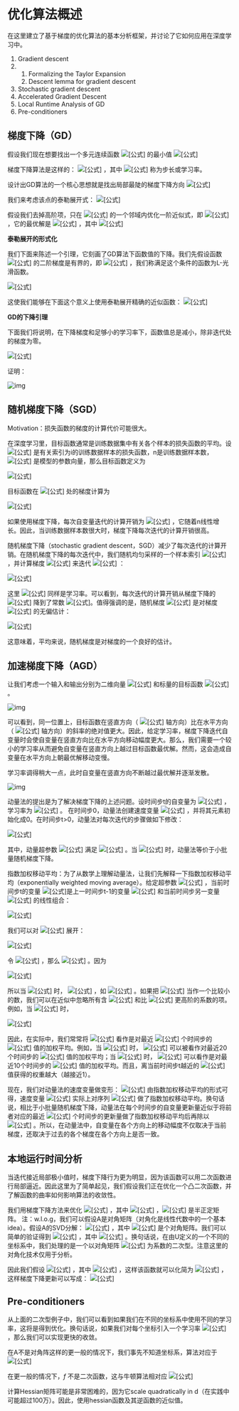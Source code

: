 # 优化算法概述

在这里建立了基于梯度的优化算法的基本分析框架，并讨论了它如何应用在深度学习中。

1. Gradient descent 
2. 1. Formalizing the Taylor Expansion 
   2. Descent lemma for gradient descent
3. Stochastic gradient descent 
4. Accelerated Gradient Descent 
5. Local Runtime Analysis of GD
6. Pre-conditioners 

## 梯度下降（GD）

假设我们现在想要找出一个多元连续函数 ![[公式]](https://www.zhihu.com/equation?tex=f%28%5Comega%29) 的最小值 ![[公式]](https://www.zhihu.com/equation?tex=%5Cmin+_%7Bw+%5Cin+%5Cmathbb%7BR%7D%5E%7Bd%7D%7D+f%28w%29)

梯度下降算法是这样的： ![[公式]](https://www.zhihu.com/equation?tex=%5Cbegin%7Baligned%7D+w_%7B0%7D+%26%3D%5Ctext+%7B+initializaiton+%7D+%5C%5C+w_%7Bt%2B1%7D+%26%3Dw_%7Bt%7D-%5Ceta+%5Cnabla+f%5Cleft%28w_%7Bt%7D%5Cright%29+%5Cend%7Baligned%7D) ，其中 ![[公式]](https://www.zhihu.com/equation?tex=%5Ceta) 称为步长或学习率。

设计出GD算法的一个核心思想就是找出局部最陡的梯度下降方向 ![[公式]](https://www.zhihu.com/equation?tex=-%5Cnabla+f%5Cleft%28w_%7Bt%7D%5Cright%29)

我们来考虑该点的泰勒展开式： ![[公式]](https://www.zhihu.com/equation?tex=f%28w%29%3Df%5Cleft%28w_%7Bt%7D%5Cright%29%2B%5Cunderbrace%7B%5Cleft%5Clangle%5Cnabla+f%5Cleft%28w_%7Bt%7D%5Cright%29%2C+w-w_%7Bt%7D%5Cright%5Crangle%7D_%7B%5Ctext+%7Blinear+in+%7D+w%7D%2B%5Ccdots)

假设我们去掉高阶项，只在 ![[公式]](https://www.zhihu.com/equation?tex=w_%7Bt%7D) 的一个邻域内优化一阶近似式，即 ![[公式]](https://www.zhihu.com/equation?tex=%5Cbegin%7Barray%7D%7Bc%7D%5Cunderset%7Bw+%5Cin+%5Cmathbb%7BR%7D%5E%7Bd%7D%7D%7B%5Carg+%5Cmin+%7D+f%5Cleft%28w_%7Bt%7D%5Cright%29%2B%5Cleft%5Clangle%5Cnabla+f%5Cleft%28w_%7Bt%7D%5Cright%29%2C+w-w_%7Bt%7D%5Cright%5Crangle+%5C%5C+%5Ctext+%7B+s.t.+%7D%5Cleft%5C%7Cw-w_%7Bt%7D%5Cright%5C%7C_%7B2%7D+%5Cleq+%5Cepsilon%5Cend%7Barray%7D) ，它的最优解是 ![[公式]](https://www.zhihu.com/equation?tex=w%2B%5Cdelta) ，其中 ![[公式]](https://www.zhihu.com/equation?tex=%5Cdelta%3D-%5Calpha+%5Cnabla+f%5Cleft%28w_%7Bt%7D%5Cright%29)

**泰勒展开的形式化**

我们下面来陈述一个引理，它刻画了GD算法下函数值的下降。我们先假设函数 ![[公式]](https://www.zhihu.com/equation?tex=f%28w%29) 的二阶梯度是有界的，即 ![[公式]](https://www.zhihu.com/equation?tex=%5Cnabla%5E%7B2%7D+f%28w%29+%5Cin+%5B-L%2CL%5D+++%5C%2C%5C%2C%5C%2C%5C%2C%5Cforall+w) ，我们称满足这个条件的函数为L-光滑函数。

![[公式]](https://www.zhihu.com/equation?tex=%5Cbegin%7Barray%7D%7Bl%7D%5Ctext+%7B+Definition%7D%5Cleft%28L+%5Ctext+%7B+-smoothness%29.+%7D+%5Ctext+%7B+A+function+%7D+f%3A+%5Cmathbb%7BR%7D%5E%7Bn%7D+%5Crightarrow+%5Cmathbb%7BR%7D+%5Ctext+%7B+is+called+%7D+L+%5Ctext+%7B+-smooth+iffor+all+%7D+x%2C+y+%5Cin+%5Cmathbb%7BR%7D%5E%7Bn%7D%5Cright.+%5Ctext+%7B+%2C+the+following+inequality+%7D+%5C%5C+%5Ctext+%7B+holds%3A+%7D+%5C%5C+%5Cqquad%5C%7C%5Cnabla+f%28x%29-%5Cnabla+f%28y%29%5C%7C+%5Cleq+L%5C%7Cx-y%5C%7C+.+%5C%5C+%5Ctext+%7B+If+the+function+%7D+f+%5Ctext+%7B+is+%7D+L+%5Ctext+%7B+-smooth%2C+then+for+all+%7D+x%2C+y+%5Cin+%5Cmathbb%7BR%7D%5E%7Bn%7D+%5C%5C+%5Cqquad+f%28y%29+%5Cleq+f%28x%29%2B%5Clangle%5Cnabla+f%28x%29%2C+y-x%5Crangle%2B%5Cfrac%7BL%7D%7B2%7D%5C%7Cy-x%5C%7C%5E%7B2%7D+.+%5C%5C+%5Ctext+%7B+Next%2C+if+%7D+f+%5Ctext+%7B+is+additionally+convex+and+%7D+x%5E%7B%2A%7D+%5Ctext+%7B+is+its+minimizer%2C+then+for+all+%7D+x+%5Cin+%5Cmathbb%7BR%7D%5E%7Bd%7D+%5C%5C+%5Cqquad%5C%7C%5Cnabla+f%28x%29%5C%7C%5E%7B2%7D+%5Cleq+2+L%5Cleft%28f%28x%29-f%5Cleft%28x%5E%7B%2A%7D%5Cright%29%5Cright%29%5Cend%7Barray%7D)

这使我们能够在下面这个意义上使用泰勒展开精确的近似函数： ![[公式]](https://www.zhihu.com/equation?tex=f%28w%29+%5Cleq+f%5Cleft%28w_%7Bt%7D%5Cright%29%2B%5Cleft%5Clangle%5Cnabla+f%5Cleft%28w_%7Bt%7D%5Cright%29%2C+w-w_%7Bt%7D%5Cright%5Crangle%2B%5Cfrac%7BL%7D%7B2%7D%5Cleft%5C%7Cw-w_%7Bt%7D%5Cright%5C%7C_%7B2%7D%5E%7B2%7D)

**GD的下降引理**

下面我们将说明，在下降梯度和足够小的学习率下，函数值总是减小，除非迭代处的梯度为零。

![[公式]](https://www.zhihu.com/equation?tex=%5Cbegin%7Barray%7D%7Bl%7D%5Ctext+%7B+Lemma+%28Descent+Lemma%29.+Suppose+%7D+f+%5Ctext+%7B+is+%7D+L+%5Ctext+%7B+-smooth.+Then%2C+if+%7D+%5Ceta%3C+%5C%5C+1+%2F%282+L%29%2C+%5Ctext+%7B+we+have+%7D+%5C%5C+%5Cqquad+f%5Cleft%28w_%7Bt%2B1%7D%5Cright%29+%5Cleq+f%5Cleft%28w_%7Bt%7D%5Cright%29-%5Cfrac%7B%5Ceta%7D%7B2%7D+%5Ccdot%5Cleft%5C%7C%5Cnabla+f%5Cleft%28w_%7Bt%7D%5Cright%29%5Cright%5C%7C_%7B2%7D%5E%7B2%7D%5Cend%7Barray%7D)

证明：

![img](https://pic4.zhimg.com/80/v2-c42273cfcad6ef828ae9e50f5ddfb953_1440w.jpg)

## 随机梯度下降（SGD）

Motivation：损失函数的梯度的计算代价可能很大。

在深度学习里，目标函数通常是训练数据集中有关各个样本的损失函数的平均。设 ![[公式]](https://www.zhihu.com/equation?tex=f_i%28%5Cboldsymbol%7Bx%7D%29) 是有关索引为i的训练数据样本的损失函数，n是训练数据样本数， ![[公式]](https://www.zhihu.com/equation?tex=%5Cboldsymbol%7Bx%7D) 是模型的参数向量，那么目标函数定义为

![[公式]](https://www.zhihu.com/equation?tex=f%28%5Cboldsymbol%7Bx%7D%29+%3D+%5Cfrac%7B1%7D%7Bn%7D+%5Csum_%7Bi+%3D+1%7D%5En+f_i%28%5Cboldsymbol%7Bx%7D%29.)

目标函数在 ![[公式]](https://www.zhihu.com/equation?tex=%5Cboldsymbol%7Bx%7D) 处的梯度计算为

![[公式]](https://www.zhihu.com/equation?tex=%5Cnabla+f%28%5Cboldsymbol%7Bx%7D%29+%3D+%5Cfrac%7B1%7D%7Bn%7D+%5Csum_%7Bi+%3D+1%7D%5En+%5Cnabla+f_i%28%5Cboldsymbol%7Bx%7D%29.)

如果使用梯度下降，每次自变量迭代的计算开销为 ![[公式]](https://www.zhihu.com/equation?tex=%5Cmathcal%7BO%7D%28n%29) ，它随着n线性增长。因此，当训练数据样本数很大时，梯度下降每次迭代的计算开销很高。

随机梯度下降（stochastic gradient descent，SGD）减少了每次迭代的计算开销。在随机梯度下降的每次迭代中，我们随机均匀采样的一个样本索引 ![[公式]](https://www.zhihu.com/equation?tex=i%5Cin%5C%7B1%2C%5Cldots%2Cn%5C%7D) ，并计算梯度 ![[公式]](https://www.zhihu.com/equation?tex=%5Cnabla+f_i%28%5Cboldsymbol%7Bx%7D%29) 来迭代 ![[公式]](https://www.zhihu.com/equation?tex=%5Cboldsymbol%7Bx%7D) ：

![[公式]](https://www.zhihu.com/equation?tex=%5Cboldsymbol%7Bx%7D+%5Cleftarrow+%5Cboldsymbol%7Bx%7D+-+%5Ceta+%5Cnabla+f_i%28%5Cboldsymbol%7Bx%7D%29.)

这里 ![[公式]](https://www.zhihu.com/equation?tex=%5Ceta) 同样是学习率。可以看到，每次迭代的计算开销从梯度下降的 ![[公式]](https://www.zhihu.com/equation?tex=%5Cmathcal%7BO%7D%28n%29) 降到了常数 ![[公式]](https://www.zhihu.com/equation?tex=%5Cmathcal%7BO%7D%281%29)。值得强调的是，随机梯度 ![[公式]](https://www.zhihu.com/equation?tex=%5Cnabla+f_i%28%5Cboldsymbol%7Bx%7D%29) 是对梯度 ![[公式]](https://www.zhihu.com/equation?tex=%5Cnabla+f%28%5Cboldsymbol%7Bx%7D%29) 的无偏估计：

![[公式]](https://www.zhihu.com/equation?tex=E_i+%5Cnabla+f_i%28%5Cboldsymbol%7Bx%7D%29+%3D+%5Cfrac%7B1%7D%7Bn%7D+%5Csum_%7Bi+%3D+1%7D%5En+%5Cnabla+f_i%28%5Cboldsymbol%7Bx%7D%29+%3D+%5Cnabla+f%28%5Cboldsymbol%7Bx%7D%29.)

这意味着，平均来说，随机梯度是对梯度的一个良好的估计。

## 加速梯度下降（AGD）

让我们考虑一个输入和输出分别为二维向量 ![[公式]](https://www.zhihu.com/equation?tex=%5Cboldsymbol%7Bx%7D+%3D+%5Bx_1%2C+x_2%5D%5E%5Ctop) 和标量的目标函数 ![[公式]](https://www.zhihu.com/equation?tex=f%28%5Cboldsymbol%7Bx%7D%29%3D0.1x_1%5E2%2B2x_2%5E2) 。

![img](https://pic1.zhimg.com/80/v2-3c1f2b7c5442fb2a52b4a92656529368_1440w.jpg)

可以看到，同一位置上，目标函数在竖直方向（ ![[公式]](https://www.zhihu.com/equation?tex=x_2) 轴方向）比在水平方向（ ![[公式]](https://www.zhihu.com/equation?tex=x_1) 轴方向）的斜率的绝对值更大。因此，给定学习率，梯度下降迭代自变量时会使自变量在竖直方向比在水平方向移动幅度更大。那么，我们需要一个较小的学习率从而避免自变量在竖直方向上越过目标函数最优解。然而，这会造成自变量在水平方向上朝最优解移动变慢。

学习率调得稍大一点，此时自变量在竖直方向不断越过最优解并逐渐发散。

![img](https://pic4.zhimg.com/80/v2-fc41ebaa6f404343a2c1f3090afbc67b_1440w.jpg)

动量法的提出是为了解决梯度下降的上述问题。设时间步t的自变量为 ![[公式]](https://www.zhihu.com/equation?tex=%5Cboldsymbol%7Bx%7D_t) ，学习率为 ![[公式]](https://www.zhihu.com/equation?tex=%5Ceta_t) 。 在时间步0，动量法创建速度变量 ![[公式]](https://www.zhihu.com/equation?tex=%5Cboldsymbol%7Bv%7D_0) ，并将其元素初始化成0。在时间步t>0，动量法对每次迭代的步骤做如下修改：

![[公式]](https://www.zhihu.com/equation?tex=%5Cbegin%7Bsplit%7D%5Cbegin%7Baligned%7D+%5Cboldsymbol%7Bv%7D_t+%26%5Cleftarrow+%5Cgamma+%5Cboldsymbol%7Bv%7D_%7Bt-1%7D+%2B+%5Ceta_t+%5Cboldsymbol%7Bg%7D_t%2C+%5C%5C+%5Cboldsymbol%7Bx%7D_t+%26%5Cleftarrow+%5Cboldsymbol%7Bx%7D_%7Bt-1%7D+-+%5Cboldsymbol%7Bv%7D_t%2C+%5Cend%7Baligned%7D%5Cend%7Bsplit%7D)

其中，动量超参数 ![[公式]](https://www.zhihu.com/equation?tex=%5Cgamma) 满足 ![[公式]](https://www.zhihu.com/equation?tex=0+%5Cleq+%5Cgamma+%3C+1) 。当 ![[公式]](https://www.zhihu.com/equation?tex=%5Cgamma%3D0) 时，动量法等价于小批量随机梯度下降。

指数加权移动平均：为了从数学上理解动量法，让我们先解释一下指数加权移动平均（exponentially weighted moving average）。给定超参数 ![[公式]](https://www.zhihu.com/equation?tex=0+%5Cleq+%5Cgamma+%3C+1) ，当前时间步t的变量 ![[公式]](https://www.zhihu.com/equation?tex=y_t)是上一时间步t-1的变量 ![[公式]](https://www.zhihu.com/equation?tex=y_%7Bt-1%7D) 和当前时间步另一变量 ![[公式]](https://www.zhihu.com/equation?tex=x_t) 的线性组合：

![[公式]](https://www.zhihu.com/equation?tex=y_t+%3D+%5Cgamma+y_%7Bt-1%7D+%2B+%281-%5Cgamma%29+x_t.)

我们可以对 ![[公式]](https://www.zhihu.com/equation?tex=y_t) 展开：

![[公式]](https://www.zhihu.com/equation?tex=%5Cbegin%7Bsplit%7D%5Cbegin%7Baligned%7D+y_t+%26%3D+%281-%5Cgamma%29+x_t+%2B+%5Cgamma+y_%7Bt-1%7D%5C%5C+%26%3D+%281-%5Cgamma%29x_t+%2B+%281-%5Cgamma%29+%5Ccdot+%5Cgamma+x_%7Bt-1%7D+%2B+%5Cgamma%5E2y_%7Bt-2%7D%5C%5C+%26%3D+%281-%5Cgamma%29x_t+%2B+%281-%5Cgamma%29+%5Ccdot+%5Cgamma+x_%7Bt-1%7D+%2B+%281-%5Cgamma%29+%5Ccdot+%5Cgamma%5E2x_%7Bt-2%7D+%2B+%5Cgamma%5E3y_%7Bt-3%7D%5C%5C+%26%5Cldots+%5Cend%7Baligned%7D%5Cend%7Bsplit%7D)

令 ![[公式]](https://www.zhihu.com/equation?tex=n+%3D+1%2F%281-%5Cgamma%29) ，那么 ![[公式]](https://www.zhihu.com/equation?tex=%5Cleft%281-1%2Fn%5Cright%29%5En+%3D+%5Cgamma%5E%7B1%2F%281-%5Cgamma%29%7D) 。因为

![[公式]](https://www.zhihu.com/equation?tex=%5Clim_%7Bn+%5Crightarrow+%5Cinfty%7D+%5Cleft%281-%5Cfrac%7B1%7D%7Bn%7D%5Cright%29%5En+%3D+%5Cexp%28-1%29+%5Capprox+0.3679%2C)

所以当 ![[公式]](https://www.zhihu.com/equation?tex=%5Cgamma+%5Crightarrow+1) 时， ![[公式]](https://www.zhihu.com/equation?tex=%5Cgamma%5E%7B1%2F%281-%5Cgamma%29%7D%3D%5Cexp%28-1%29) ，如 ![[公式]](https://www.zhihu.com/equation?tex=0.95%5E%7B20%7D+%5Capprox+%5Cexp%28-1%29) 。如果把 ![[公式]](https://www.zhihu.com/equation?tex=%5Cexp%28-1%29) 当作一个比较小的数，我们可以在近似中忽略所有含 ![[公式]](https://www.zhihu.com/equation?tex=%5Cgamma%5E%7B1%2F%281-%5Cgamma%29%7D) 和比 ![[公式]](https://www.zhihu.com/equation?tex=%5Cgamma%5E%7B1%2F%281-%5Cgamma%29%7D) 更高阶的系数的项。例如，当 ![[公式]](https://www.zhihu.com/equation?tex=%5Cgamma%3D0.95) 时，

![[公式]](https://www.zhihu.com/equation?tex=y_t+%5Capprox+0.05+%5Csum_%7Bi%3D0%7D%5E%7B19%7D+0.95%5Ei+x_%7Bt-i%7D.)

因此，在实际中，我们常常将 ![[公式]](https://www.zhihu.com/equation?tex=y_t) 看作是对最近 ![[公式]](https://www.zhihu.com/equation?tex=1%2F%281-%5Cgamma%29) 个时间步的 ![[公式]](https://www.zhihu.com/equation?tex=x_t) 值的加权平均。例如，当 ![[公式]](https://www.zhihu.com/equation?tex=%5Cgamma+%3D+0.95) 时， ![[公式]](https://www.zhihu.com/equation?tex=y_t) 可以被看作对最近20个时间步的 ![[公式]](https://www.zhihu.com/equation?tex=x_t) 值的加权平均；当 ![[公式]](https://www.zhihu.com/equation?tex=%5Cgamma+%3D+0.9) 时， ![[公式]](https://www.zhihu.com/equation?tex=y_t) 可以看作是对最近10个时间步的 ![[公式]](https://www.zhihu.com/equation?tex=x_t) 值的加权平均。而且，离当前时间步t越近的 ![[公式]](https://www.zhihu.com/equation?tex=x_t) 值获得的权重越大（越接近1）。

现在，我们对动量法的速度变量做变形：
![[公式]](https://www.zhihu.com/equation?tex=%5Cboldsymbol%7Bv%7D_t+%5Cleftarrow+%5Cgamma+%5Cboldsymbol%7Bv%7D_%7Bt-1%7D+%2B+%281+-+%5Cgamma%29+%5Cleft%28%5Cfrac%7B%5Ceta_t%7D%7B1+-+%5Cgamma%7D+%5Cboldsymbol%7Bg%7D_t%5Cright%29.) 
由指数加权移动平均的形式可得，速度变量 ![[公式]](https://www.zhihu.com/equation?tex=%5Cboldsymbol%7Bv%7D_t) 实际上对序列 ![[公式]](https://www.zhihu.com/equation?tex=%5C%7B%5Ceta_%7Bt-i%7D%5Cboldsymbol%7Bg%7D_%7Bt-i%7D+%2F%281-%5Cgamma%29%3Ai%3D0%2C%5Cldots%2C1%2F%281-%5Cgamma%29-1%5C%7D) 做了指数加权移动平均。换句话说，相比于小批量随机梯度下降，动量法在每个时间步的自变量更新量近似于将前者对应的最近 ![[公式]](https://www.zhihu.com/equation?tex=1%2F%281-%5Cgamma%29) 个时间步的更新量做了指数加权移动平均后再除以 ![[公式]](https://www.zhihu.com/equation?tex=1-%5Cgamma) 。所以，在动量法中，自变量在各个方向上的移动幅度不仅取决于当前梯度，还取决于过去的各个梯度在各个方向上是否一致。

## 本地运行时间分析

当迭代接近局部极小值时，梯度下降行为更为明显，因为该函数可以用二次函数进行局部逼近。因此这里为了简单起见，我们假设我们正在优化一个凸二次函数，并了解函数的曲率如何影响算法的收敛性。

我们用梯度下降方法来优化 ![[公式]](https://www.zhihu.com/equation?tex=%5Cmin+_%7Bw%7D+%5Cfrac%7B1%7D%7B2%7D+w%5E%7B%5Ctop%7D+A+w) ，其中 ![[公式]](https://www.zhihu.com/equation?tex=w+%5Cin+R%5Ed) ，![[公式]](https://www.zhihu.com/equation?tex=A%5Cin+R%5E%7Bd+%5Ctimes+d%7D) 是半正定矩阵。
注：w.l.o.g，我们可以假设A是对角矩阵（对角化是线性代数中的一个基本idea）。假设A的SVD分解： ![[公式]](https://www.zhihu.com/equation?tex=A+%3D+U%5CSigma+U%5E%7BT%7D) ，其中 ![[公式]](https://www.zhihu.com/equation?tex=%5CSigma) 是个对角矩阵。我们可以简单的验证得到 ![[公式]](https://www.zhihu.com/equation?tex=w%5E%7BT%7DAw+%3D+%5Chat%7Bw%7D%5E%7BT%7D%5CSigma+%5Chat%7Bw%7D) ，其中 ![[公式]](https://www.zhihu.com/equation?tex=%5Chat%7Bw%7D+%3D+U%5E%7BT%7Dw) 。换句话说，在由U定义的一个不同的坐标系中，我们处理的是一个以对角矩阵 ![[公式]](https://www.zhihu.com/equation?tex=%5CSigma) 为系数的二次型。注意这里的对角化技术仅用于分析。

因此我们假设 ![[公式]](https://www.zhihu.com/equation?tex=A+%3D+diag%28%5Clambda_%7B1%7D%2C%5Ccdots%2C%5Clambda_d%29) ，其中 ![[公式]](https://www.zhihu.com/equation?tex=%5Clambda_1%5Cgeq+%5Clambda_2%5Cgeq+%5Ccdots+%5Cgeq+%5Clambda_d) ，这样该函数就可以化简为 ![[公式]](https://www.zhihu.com/equation?tex=f%28w%29+%3D+%5Cfrac%7B1%7D%7B2%7D+%5Csum%5E%7Bd%7D_%7Bi+%3D+1%7D%5Clambda_i+w_i%5E%7B2%7D) ，这样梯度下降更新可以写成： ![[公式]](https://www.zhihu.com/equation?tex=x+%5Cleftarrow+w+-+%5Ceta+%5Cnabla+f%28w%29+%3D+w-%5Ceta%5CSigma+w)

## **Pre-conditioners**

从上面的二次型例子中，我们可以看到如果我们在不同的坐标系中使用不同的学习率，这将是得到优化。换句话说，如果我们对每个坐标引入一个学习率 ![[公式]](https://www.zhihu.com/equation?tex=%5Ceta_i+%3D+1%2F%5Clambda_i) ，那么我们可以实现更快的收敛。

在A不是对角阵这样的更一般的情况下，我们事先不知道坐标系，算法对应于 ![[公式]](https://www.zhihu.com/equation?tex=w%5Cleftarrow+w-A%5E%7B-1%7D+%5Cnabla+f%28w%29)

在更一般的情况下，$f$ 不是二次函数，这与牛顿算法相对应 ![[公式]](https://www.zhihu.com/equation?tex=w+%5Cleftarrow+w-%5Cnabla%5E2+f%28w%29%5E%7B-1%7D%5Cnabla+f%28w%29)

计算Hessian矩阵可能是非常困难的，因为它scale quadratically in d（在实践中可能超过100万）。因此，使用hessian函数及其逆函数的近似值。